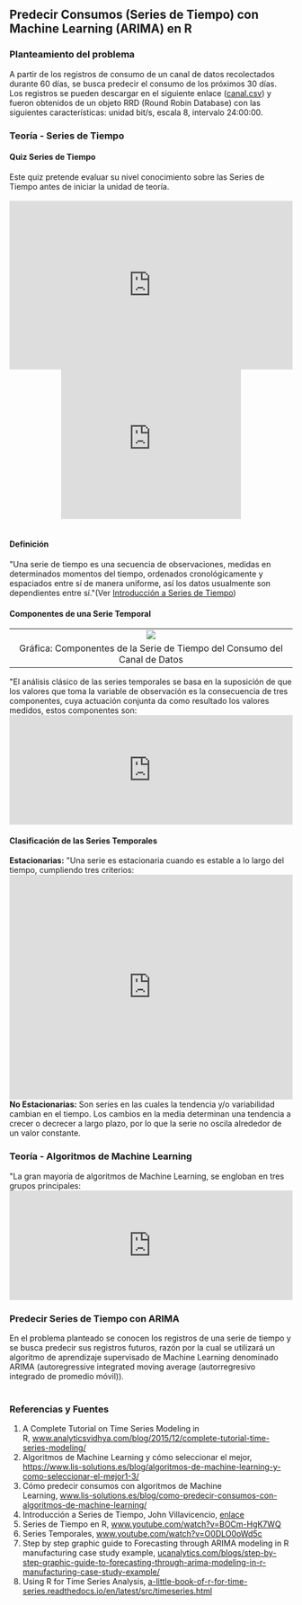 <h2>
Predecir Consumos (Series de Tiempo) con Machine Learning (ARIMA) en R</h2>
<h3>
Planteamiento del problema</h3>
A partir de los registros de consumo de un canal de datos recolectados durante 60 días, se busca predecir el consumo de los próximos 30 días.
<br />
Los registros se pueden descargar en el siguiente enlace (<a href="https://drive.google.com/file/d/1e8XsB-3tcJUgiq_Upp7VQSRo2stjquO3/view?usp=sharing" target="_blank">canal.csv</a>) y fueron obtenidos de un objeto RRD (Round Robin Database) con las siguientes características:&nbsp;unidad bit/s, escala 8, intervalo 24:00:00.<br />
<h3>
Teoría - Series de Tiempo</h3>
<h4>
Quiz Series de Tiempo</h4>
Este quiz pretende evaluar su nivel conocimiento sobre las Series de Tiempo antes de iniciar la unidad de teoría.
<br />
<br />
<iframe frameborder="0" height="300" marginheight="0" marginwidth="0" src="https://docs.google.com/forms/d/e/1FAIpQLSfSKdYeBvFrgsGHEQmfUBV533qmKL7nKFljPaPREbC8WaJbLA/viewform?embedded=true" width="100%">Cargando…</iframe>

<br />
<div class="separator" style="clear: both; text-align: center;">
<iframe allowfullscreen="" class="YOUTUBE-iframe-video" data-thumbnail-src="https://i.ytimg.com/vi/8DbRntj0urA/0.jpg" frameborder="0" height="266" src="https://www.youtube.com/embed/8DbRntj0urA?feature=player_embedded" width="320"></iframe></div>
<br />
<h4>
Definición</h4>
"Una serie de tiempo es una secuencia de observaciones, medidas en determinados momentos del tiempo, ordenados cronológicamente y espaciados entre sí de manera uniforme, así los datos usualmente son dependientes entre sí."(Ver&nbsp;<a href="https://drive.google.com/file/d/1MMt9eN82QRzN1X3boRvMhWu0MRdqkDev/view?usp=sharing" target="_blank">Introducción a Series de Tiempo</a>)<br />
<h4>
Componentes de una Serie Temporal</h4>
<table align="center" cellpadding="0" cellspacing="0" class="tr-caption-container" style="margin-left: auto; margin-right: auto; text-align: center;"><tbody>
<tr><td style="text-align: center;"><a href="https://4.bp.blogspot.com/-shL-PLJEAl4/XMrvxHSA1BI/AAAAAAAAMwE/E1U8H6XNoLQ_zpDjQ0q5Mq_2auixH113wCLcBGAs/s1600/decomposition.png" imageanchor="1" style="margin-left: auto; margin-right: auto;"><img border="0" data-original-height="568" data-original-width="760" src="https://4.bp.blogspot.com/-shL-PLJEAl4/XMrvxHSA1BI/AAAAAAAAMwE/E1U8H6XNoLQ_zpDjQ0q5Mq_2auixH113wCLcBGAs/s1600/decomposition.png" /></a></td></tr>
<tr><td class="tr-caption" style="text-align: center;">Gráfica: Componentes de la Serie de Tiempo del Consumo del Canal de Datos</td></tr>
</tbody></table>
"El análisis clásico de las series temporales se basa en la suposición de que los valores que toma la variable de observación es la consecuencia de tres componentes, cuya actuación conjunta da como resultado los valores medidos, estos componentes son:<br />
<iframe allowfullscreen="allowfullscreen" frameborder="0" height="195" src="https://h5p.org/h5p/embed/589252" width="100%"></iframe><script charset="UTF-8" src="https://h5p.org/sites/all/modules/h5p/library/js/h5p-resizer.js"></script>

<br />
<h4>
Clasificación de las Series Temporales</h4>
<b>Estacionarias:</b>&nbsp;"Una serie es estacionaria cuando es estable a lo largo del tiempo, cumpliendo tres criterios:<br />
<iframe allowfullscreen="allowfullscreen" frameborder="0" height="400" src="https://h5p.org/h5p/embed/589270" width="100%"></iframe><br />
<b>No Estacionarias:</b>&nbsp;Son series en las cuales la tendencia y/o variabilidad cambian en el tiempo. Los cambios en la media determinan una tendencia a crecer o decrecer a largo plazo, por lo que la serie no oscila alrededor de un valor constante.
<br />
<h3>
Teoría - Algoritmos de Machine Learning</h3>
"La gran mayoría de algoritmos de Machine Learning, se engloban en tres grupos principales:
<br />
<iframe allowfullscreen="allowfullscreen" frameborder="0" height="195" src="https://h5p.org/h5p/embed/589282" width="100%"></iframe><script charset="UTF-8" src="https://h5p.org/sites/all/modules/h5p/library/js/h5p-resizer.js"></script>

<br />
<h3>
Predecir Series de Tiempo con ARIMA</h3>
En el problema planteado se conocen los registros de una serie de tiempo y se busca predecir sus registros futuros, razón por la cual se utilizará un algoritmo de aprendizaje supervisado de Machine Learning denominado ARIMA (autoregressive integrated moving average (autorregresivo integrado de promedio móvil)).
<br />
<script src="https://gist.github.com/alfarodaniel/529ce80faa7d61bdeff04ac2f0a8edb3.js"></script>
<br />
<h3>
Referencias y Fuentes</h3>
<ol>
<li>A Complete Tutorial on Time Series Modeling in R,&nbsp;<a href="https://www.analyticsvidhya.com/blog/2015/12/complete-tutorial-time-series-modeling/" target="_blank">www.analyticsvidhya.com/blog/2015/12/complete-tutorial-time-series-modeling/</a></li>
<li>Algoritmos de Machine Learning y cómo seleccionar el mejor, <a href="https://www.lis-solutions.es/blog/algoritmos-de-machine-learning-y-como-seleccionar-el-mejor1-3/" target="_blank">https://www.lis-solutions.es/blog/algoritmos-de-machine-learning-y-como-seleccionar-el-mejor1-3/</a></li>
<li>Cómo predecir consumos con algoritmos de Machine Learning,&nbsp;<a href="https://www.lis-solutions.es/blog/como-predecir-consumos-con-algoritmos-de-machine-learning/" target="_blank">www.lis-solutions.es/blog/como-predecir-consumos-con-algoritmos-de-machine-learning/</a></li>
<li>Introducción a Series de Tiempo, John Villavicencio, <a href="https://drive.google.com/file/d/1MMt9eN82QRzN1X3boRvMhWu0MRdqkDev/view?usp=sharing" target="_blank">enlace</a></li>
<li>Series de Tiempo en R,&nbsp;<a href="https://www.youtube.com/watch?v=BOCm-HgK7WQ" target="_blank">www.youtube.com/watch?v=BOCm-HgK7WQ</a></li>
<li>Series Temporales,&nbsp;<a href="https://www.youtube.com/watch?v=O0DLO0oWd5c" target="_blank">www.youtube.com/watch?v=O0DLO0oWd5c</a></li>
<li>Step by step graphic guide to Forecasting through ARIMA modeling in R manufacturing case study example,&nbsp;<a href="http://ucanalytics.com/blogs/step-by-step-graphic-guide-to-forecasting-through-arima-modeling-in-r-manufacturing-case-study-example/">ucanalytics.com/blogs/step-by-step-graphic-guide-to-forecasting-through-arima-modeling-in-r-manufacturing-case-study-example/</a></li>
<li>Using R for Time Series Analysis,&nbsp;<a href="https://a-little-book-of-r-for-time-series.readthedocs.io/en/latest/src/timeseries.html" target="_blank">a-little-book-of-r-for-time-series.readthedocs.io/en/latest/src/timeseries.html</a></li>
</ol>

